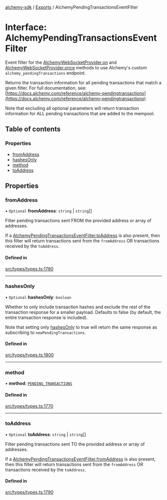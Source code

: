 [alchemy-sdk](../README.md) / [Exports](../modules.md) / AlchemyPendingTransactionsEventFilter

# Interface: AlchemyPendingTransactionsEventFilter

Event filter for the [AlchemyWebSocketProvider.on](../classes/AlchemyWebSocketProvider.md#on) and
[AlchemyWebSocketProvider.once](../classes/AlchemyWebSocketProvider.md#once) methods to use Alchemy's custom
`alchemy_pendingTransactions` endpoint.

Returns the transaction information for all pending transactions that match a
given filter. For full documentation, see:
[https://docs.alchemy.com/reference/alchemy-pendingtransactions](https://docs.alchemy.com/reference/alchemy-pendingtransactions)

Note that excluding all optional parameters will return transaction
information for ALL pending transactions that are added to the mempool.

## Table of contents

### Properties

- [fromAddress](AlchemyPendingTransactionsEventFilter.md#fromaddress)
- [hashesOnly](AlchemyPendingTransactionsEventFilter.md#hashesonly)
- [method](AlchemyPendingTransactionsEventFilter.md#method)
- [toAddress](AlchemyPendingTransactionsEventFilter.md#toaddress)

## Properties

### fromAddress

• `Optional` **fromAddress**: `string` \| `string`[]

Filter pending transactions sent FROM the provided address or array of
addresses.

If a [AlchemyPendingTransactionsEventFilter.toAddress](AlchemyPendingTransactionsEventFilter.md#toaddress) is also
present, then this filter will return transactions sent from the
`fromAddress` OR transactions received by the `toAddress`.

#### Defined in

[src/types/types.ts:1780](https://github.com/alchemyplatform/alchemy-sdk-js/blob/46e9716/src/types/types.ts#L1780)

___

### hashesOnly

• `Optional` **hashesOnly**: `boolean`

Whether to only include transaction hashes and exclude the rest of the
transaction response for a smaller payload. Defaults to false (by default,
the entire transaction response is included).

Note that setting only [hashesOnly](AlchemyPendingTransactionsEventFilter.md#hashesonly) to true will return the same
response as subscribing to `newPendingTransactions`.

#### Defined in

[src/types/types.ts:1800](https://github.com/alchemyplatform/alchemy-sdk-js/blob/46e9716/src/types/types.ts#L1800)

___

### method

• **method**: [`PENDING_TRANSACTIONS`](../enums/AlchemySubscription.md#pending_transactions)

#### Defined in

[src/types/types.ts:1770](https://github.com/alchemyplatform/alchemy-sdk-js/blob/46e9716/src/types/types.ts#L1770)

___

### toAddress

• `Optional` **toAddress**: `string` \| `string`[]

Filter pending transactions sent TO the provided address or array of
addresses.

If a [AlchemyPendingTransactionsEventFilter.fromAddress](AlchemyPendingTransactionsEventFilter.md#fromaddress) is also
present, then this filter will return transactions sent from the
`fromAddress` OR transactions received by the `toAddress`.

#### Defined in

[src/types/types.ts:1790](https://github.com/alchemyplatform/alchemy-sdk-js/blob/46e9716/src/types/types.ts#L1790)
